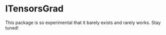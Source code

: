 # ITensorsGrad

This package is so experimental that it barely exists and rarely works. Stay tuned!
